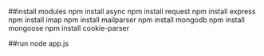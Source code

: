 ##install modules
 npm install async
 npm install request
 npm install express
 npm install imap
 npm install mailparser
 npm install mongodb
 npm install mongoose
 npm install cookie-parser
 
##run
 node app.js
